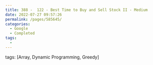 ```yaml
---
title: 388 -  122 - Best Time to Buy and Sell Stock II - Medium
date: 2022-07-27 09:57:26
permalink: /pages/585645/
categories:
  - Google
  - Completed
tags:
  - 
---
```

tags: [Array, Dynamic Programming, Greedy]